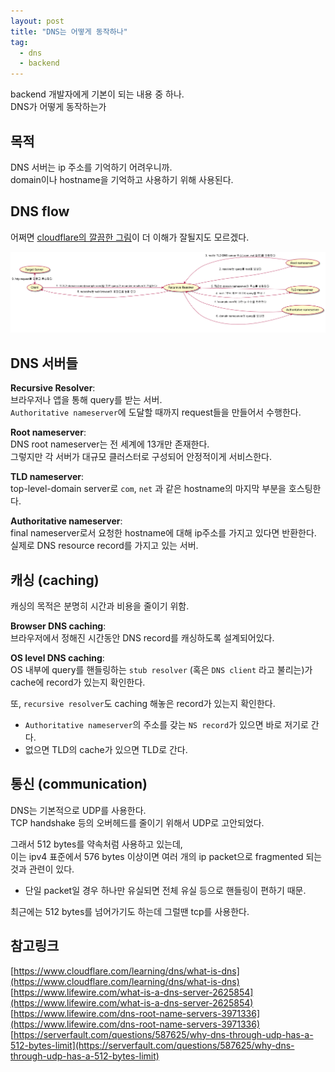 ```yaml
---
layout: post
title: "DNS는 어떻게 동작하나"
tag:
  - dns
  - backend
---
```


backend 개발자에게 기본이 되는 내용 중 하나.  
DNS가 어떻게 동작하는가

## 목적

DNS 서버는 ip 주소를 기억하기 어려우니까.  
domain이나 hostname을 기억하고 사용하기 위해 사용된다.

## DNS flow

어쩌면 [cloudflare의 깔끔한 그림](https://www.cloudflare.com/img/learning/dns/what-is-dns/dns-lookup-diagram.png)이 더 이해가 잘될지도 모르겠다.  

![dns server flow](/images/post/backend/dns.png)


## DNS 서버들

**Recursive Resolver**:  
브라우저나 앱을 통해 query를 받는 서버.  
`Authoritative nameserver`에 도달할 때까지 request들을 만들어서 수행한다.  

**Root nameserver**:  
DNS root nameserver는 전 세계에 13개만 존재한다.  
그렇지만 각 서버가 대규모 클러스터로 구성되어 안정적이게 서비스한다.  

**TLD nameserver**:  
top-level-domain server로 `com`, `net` 과 같은 hostname의 마지막 부분을 호스팅한다.  

**Authoritative nameserver**:  
final nameserver로서 요청한 hostname에 대해 ip주소를 가지고 있다면 반환한다.  
실제로 DNS resource record를 가지고 있는 서버.

## 캐싱 (caching)

캐싱의 목적은 분명히 시간과 비용을 줄이기 위함.

**Browser DNS caching**:  
브라우저에서 정해진 시간동안 DNS record를 캐싱하도록 설계되어있다.  

**OS level DNS caching**:  
OS 내부에 query를 핸들링하는 `stub resolver` (혹은 `DNS client` 라고 불리는)가 cache에 record가 있는지 확인한다.  

또, `recursive resolver`도 caching 해놓은 record가 있는지 확인한다.  
- `Authoritative nameserver`의 주소를 갖는 `NS record`가 있으면 바로 저기로 간다.  
- 없으면 TLD의 cache가 있으면 TLD로 간다.



## 통신 (communication)

DNS는 기본적으로 UDP를 사용한다.  
TCP handshake 등의 오버헤드를 줄이기 위해서 UDP로 고안되었다.  

그래서 512 bytes를 약속처럼 사용하고 있는데,  
이는 ipv4 표준에서 576 bytes 이상이면 여러 개의 ip packet으로 fragmented 되는 것과 관련이 있다.  
- 단일 packet일 경우 하나만 유실되면 전체 유실 등으로 핸들링이 편하기 때문.

최근에는 512 bytes를 넘어가기도 하는데 그럴땐 tcp를 사용한다.  



## 참고링크

[https://www.cloudflare.com/learning/dns/what-is-dns](https://www.cloudflare.com/learning/dns/what-is-dns)   
[https://www.lifewire.com/what-is-a-dns-server-2625854](https://www.lifewire.com/what-is-a-dns-server-2625854)   
[https://www.lifewire.com/dns-root-name-servers-3971336](https://www.lifewire.com/dns-root-name-servers-3971336)   
[https://serverfault.com/questions/587625/why-dns-through-udp-has-a-512-bytes-limit](https://serverfault.com/questions/587625/why-dns-through-udp-has-a-512-bytes-limit)   